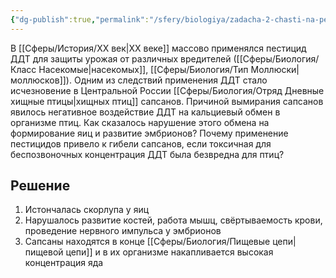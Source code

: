 ```yaml
---
{"dg-publish":true,"permalink":"/sfery/biologiya/zadacha-2-chasti-na-pesticzid-ddt/","tags":["Экология"]}
---
```


В [[Сферы/История/XX век\|ХХ веке]] массово применялся пестицид ДДТ для защиты урожая от различных вредителей ([[Сферы/Биология/Класс Насекомые\|насекомых]], [[Сферы/Биология/Тип Моллюски\|моллюсков]]). Одним из следствий применения ДДТ стало исчезновение в Центральной России [[Сферы/Биология/Отряд Дневные хищные птицы\|хищных птиц]] сапсанов. Причиной вымирания сапсанов явилось негативное воздействие ДДТ на кальциевый обмен в организме птиц. Как сказалось нарушение этого обмена на формирование яиц и развитие эмбрионов? Почему применение пестицидов привело к гибели сапсанов, если токсичная для беспозвоночных концентрация ДДТ была безвредна для птиц?
## Решение
1. Истончалась скорлупа у яиц 
2. Нарушалось развитие костей, работа мышц, свёртываемость крови, проведение нервного импульса у эмбрионов 
3. Сапсаны находятся в конце [[Сферы/Биология/Пищевые цепи\|пищевой цепи]] и в их организме накапливается высокая концентрация яда 